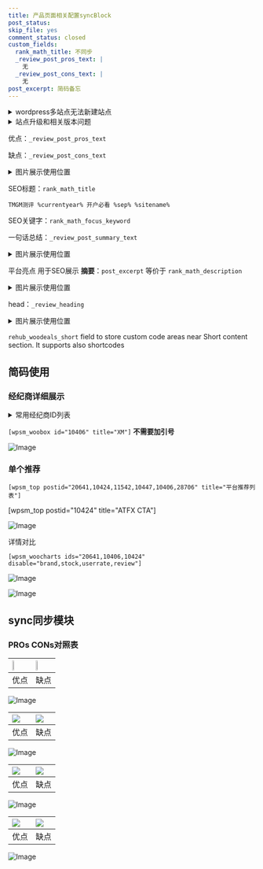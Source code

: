 ```yaml
---
title: 产品页面相关配置syncBlock
post_status: 
skip_file: yes
comment_status: closed
custom_fields:
  rank_math_title: 不同步
  _review_post_pros_text: |
    无
  _review_post_cons_text: |
    无
post_excerpt: 简码备忘
---
```

<details><summary>wordpress多站点无法新建站点</summary>

<li>和报错需要清理cookies一样的原因</li>
<li>wp-config.php里面<code>define( 'SUBDOMAIN_INSTALL', false );//子域名安装</code></li>
<li>新建子站点是用<code>define( 'SUBDOMAIN_INSTALL', true);//子域名安装</code> 完成以后，改成<code>false</code></li>
</details>

<details><summary>站点升级和相关版本问题</summary>

<p>wordpress：5.9.9
woocommerce：7.5.1
出现问题的地方：主题选项里面>><strong>Product layout >>compact style</strong></p>
<p>如何出现没有用过的字段 导致无法保存。先导出配置 然后进行修改，后面再次恢复即可。</p>
<p>出现部分字段无法显示时，需要返回默认布局后，对产品进行保存就好了。</p>
<p></p>
</details>

优点：`_review_post_pros_text`

缺点：`_review_post_cons_text`

<details><summary>图片展示使用位置</summary>

<img src="https://prod-files-secure.s3.us-west-2.amazonaws.com/39ed1227-6d7d-4570-be36-9ccd4a2c4241/f51d3d83-55d4-4bdf-9604-f37ec77ab556/Untitled.png?X-Amz-Algorithm=AWS4-HMAC-SHA256&X-Amz-Content-Sha256=UNSIGNED-PAYLOAD&X-Amz-Credential=ASIAZI2LB4664Q4V6ZUT%2F20250203%2Fus-west-2%2Fs3%2Faws4_request&X-Amz-Date=20250203T045522Z&X-Amz-Expires=3600&X-Amz-Security-Token=IQoJb3JpZ2luX2VjEPL%2F%2F%2F%2F%2F%2F%2F%2F%2F%2FwEaCXVzLXdlc3QtMiJHMEUCIDMcrTMXK2ZaCp%2Fw2fjUnfpUT%2BkgH09XJ5KmthHBJVbvAiEA4vAaj%2FWj0wGZBWNeYC3EO9EI9b46by2uqElJyyaWMmgqiAQI%2B%2F%2F%2F%2F%2F%2F%2F%2F%2F%2F%2FARAAGgw2Mzc0MjMxODM4MDUiDLmsusgXq%2BC7yeI%2FPyrcA2XNjWxnuRnHFuFUM5J9T1Ibky6lpfWNmOdBZZ55SuUiP0pbMgoRCufvfBH9WlYFU0SK595hJGTLdpj63BPt2PU5YffB%2FdkjAwX3D87l5zDJAd%2FAtq62TlkGX6xOBwYxZZHsXBs02Bnddqatwxg4Jk4lMqkHKrTH8viBKaqXnbAdyRlJYFZizewPLwVUxxh%2Bg6oZNrNQBnC0hfscjLuifaGaALyzJzYY3%2FYGR7L1ocTkkQ8IErVbgJ6VwEoLdxQyZpbP3%2F72MZp38bSmADcXYEgg4FfuzwpwuuuQfy3Lw5xqP%2BCfuruDBE2LpAeZj8YO%2B6%2BXubDIjHUfq%2FDZauytkjaKHg8s3ReFO0J%2BeOHh%2BVxWX3oXQjG%2FT1%2BmTdKXYvCqT5rnYaSx5JPlHPuRm%2F38xMMXpQ5iwOU9XyYnYx0LaG6MEmjSKxTiGtRJS7JnL4TPbXvB6NFVMnvVhNWJcOFH696MbHoFk0rOni6XwHq6NjhPdNqCmQHLt2mSMgaSexDgNXKFIAlALBDZCCAhT9JhHXPXeICzfMszqbmAehGSx%2F6LPkAjwALo8BV82ClLI9Gv6xoXoEzGz1Ei%2Bu3mm%2BzJnEnHsEu7l94y%2BHzUPJ%2FIy6RDe9LWL1UsTxwjLqT6ML%2FAgL0GOqUBEwKpiDr3woU%2FCtbgr%2BXbG%2B8Akom91yOVyt%2Fytp0zO%2BukyIbwlmPgmHkP1qTAy3JIqpB99WuREXXI0kJKZ42Di1dHsBaEcUBBi8VfopiyJ%2By8QtU1QEy%2BEIDaOagxjrJrFfUVxWn5qWdOhuyM61QHLksRjqxRSaQG%2FuaRQC9vGJaXeZM2JhzDLSalai9sCvliOc7A5NrAnoiPS9JwR%2BaZqSzwqsYI&X-Amz-Signature=1e5c1b0c503ee76d2825686274d7cafef34aeb95d837c8cf9ffb4fbb58287774&X-Amz-SignedHeaders=host&x-id=GetObject" alt="Image">
</details>

SEO标题：`rank_math_title`

`TMGM测评 %currentyear% 开户必看 %sep% %sitename%`

SEO关键字：`rank_math_focus_keyword`

一句话总结：`_review_post_summary_text`

<details><summary>图片展示使用位置</summary>

<img src="https://prod-files-secure.s3.us-west-2.amazonaws.com/39ed1227-6d7d-4570-be36-9ccd4a2c4241/4b96a922-296c-4f4e-8630-d1c870cbce01/Untitled.png?X-Amz-Algorithm=AWS4-HMAC-SHA256&X-Amz-Content-Sha256=UNSIGNED-PAYLOAD&X-Amz-Credential=ASIAZI2LB46655JYOVY5%2F20250203%2Fus-west-2%2Fs3%2Faws4_request&X-Amz-Date=20250203T045523Z&X-Amz-Expires=3600&X-Amz-Security-Token=IQoJb3JpZ2luX2VjEPL%2F%2F%2F%2F%2F%2F%2F%2F%2F%2FwEaCXVzLXdlc3QtMiJHMEUCIQD%2Bmp7V8r8a3aKUBWDza7QyVSsYkwYoEBK%2FgRw7ZRL6DQIgWcnVfXFVMhNcyEcX8lxvCMyLLs%2FgBbCanZdsjNhS6f0qiAQI%2B%2F%2F%2F%2F%2F%2F%2F%2F%2F%2F%2FARAAGgw2Mzc0MjMxODM4MDUiDAqIXiTsTdHkgSgclSrcA0d9L7g8Ker1xHTzJdJR2p3ttdaCeLu7Kgnel5%2F8xxugZvbZFjN7H20zw3R6va28pLVFzZlxYRjTODLvH4ihQtQinIO9fPbG%2FbtPWSp3%2BAdAtG3JlRa5pNFyS8VacyI4fzXePY4ok2nKx%2FvmV8qCln2VHXfo2eo55YjIW%2FXBhnUQqllArgJlu3M6v9vHzm5tyKiXW8kbgvg%2F%2FbLfm%2FgEGmYwg3KM9qu4UoP%2BRzBJcdINZBnrwd6RtNIQQcyYOWD6N0pdsGc6Jv6Y9wPmGw0jGff%2BrFiLNgwJKAyDdxOwlurMWo9fvmMR6QdSVUhsUE8nDpVTKw12BjAzPjSv46bKDuZ2Ytm%2FcUHjk3Hqryui6031RnFpDlwp64vzCCg8JkLHzvUhaiNW6PsxxdzR9gE5%2FE6TrtArwFBBpzd4OBeXztnOJl8wb%2BmHOctrjob5Vl5yL4ujssTg%2FKW%2BIIpBZwvQdiZjQBvGWDx7ZTXAFF97MTpdtv7Xvka5PAD1dwzcCIGK%2BPYVl7e4Cde5h20q6d3G4v9vJiRoCv5gximZdb301VS48mvYPvL7Nkun3G5V0bYaHVwJqMn0H8sGSMl0D%2FxUrxRr6LJg18F8Hl9UzFUH7OW1xnfOMnyoiCcw6z05MJe%2FgL0GOqUBEzpuqK%2BkAEhyTRZdgiGm%2FaXFn51FIWLukzLug9UZxZqRcdFCb%2BGnJ6nyYE3xRsNDvJkv%2BBZwWSIgkjUp27Ea8kgJCtwPZjzKBaech%2FoExeeH9Kt3il%2FBZbmZfsOOR6DOy6msmIpAco2CwYZiT65MSHUz3GkNiP%2FLkfwOerlg1ObDFxFuxr%2FSVK%2FN3afkRp9qScxTQrxAIeBkIeAv4mB%2B9bRZ93wq&X-Amz-Signature=604e16bd75f506e90448a5f3260bd9b7652d16075554083ebd1f55ea5261de6d&X-Amz-SignedHeaders=host&x-id=GetObject" alt="Image">
</details>

平台亮点 用于SEO展示 **摘要**：`post_excerpt`  等价于 `rank_math_description`

<details><summary>图片展示使用位置</summary>

<img src="https://prod-files-secure.s3.us-west-2.amazonaws.com/39ed1227-6d7d-4570-be36-9ccd4a2c4241/1ee11f63-b60a-4dfe-a7a7-d58ff23b5d88/Untitled.png?X-Amz-Algorithm=AWS4-HMAC-SHA256&X-Amz-Content-Sha256=UNSIGNED-PAYLOAD&X-Amz-Credential=ASIAZI2LB466Y3OYSQVK%2F20250203%2Fus-west-2%2Fs3%2Faws4_request&X-Amz-Date=20250203T045523Z&X-Amz-Expires=3600&X-Amz-Security-Token=IQoJb3JpZ2luX2VjEPL%2F%2F%2F%2F%2F%2F%2F%2F%2F%2FwEaCXVzLXdlc3QtMiJGMEQCIAawo9mRFq4bLxrP%2BgftiEnijulxrliLQKvnlCkYLVVTAiAv2QcnjHxd8Zn4e29ZoVUSKi8Q6OvRwi%2FJb%2BrXmoV%2F%2BCqIBAj7%2F%2F%2F%2F%2F%2F%2F%2F%2F%2F8BEAAaDDYzNzQyMzE4MzgwNSIMvOtxpaXGFfpLpSAYKtwDyaLuw5yQTIfyh5x%2ByHTHyPF2LZH44JMJ5tJ7ikHp1BFOkaczBaiMwg7ZisVU1Z5SqoBap7q65g7Yz4rsLpRggPGZEdFYSMZyYUm6kkIPqy5PK9Le9DxUWGD3ARF48vqJc0XB0dORBGEMtF7hDgJqQIRdFN0hwrVc%2B5PrU2FhBQnyKplgpFtfllqPFQ%2FkyJU1obKjKI4n7WfBj5fDo7PL0vg5irzqaHcCkiK%2FZiy%2BRIFZj14iAqkJK3LDpZ5SzWbqOKb348XA6t2vBvNpvuQ9yF852ACGnK6SVXYHyMqzpnE8GUTpn64GcoKHiuYUNELCnH7SV6A1din4iVx6sjEcCvORbnS2HGFYkEH2H2DkDrbIU2R6uVcpxOV46g6Pa%2FUVtuY3TayQAH2LkYcyvPxFTYNxOtn47CKKzqC2FzGbfNIXr8oBX704kwq3sE0ybm0M6OmV%2FScjenvYEgj%2BHoAUDnlA%2B0kWje%2FAjK%2B57W8XXT3Z4I1BelbPZHzUEim%2BIAzvW8pCmdaiWNuN4rloRyClIe93Rriku2%2BuZNT9vAXbM9BDHR%2B1yvKKEylaaeuLwBn8BMc18%2BKvXReDIbPfkannTcO4zcmz2waz%2F5YEDJxKlmsFqjg%2BznGxfjBnOPswiL%2BAvQY6pgEt2rFKWBEE2QNECQQ7VcvUMkIBRugNr2%2Bg6J9FK2xV7PF40n06AnXTaFVnbrOpfwSbk7EmbMaeW%2BAYaTkU%2BKX%2BcL5iiwtavQ56tTCuctp6Fm8dt9ya98EOHps82ytZ3YvceNe5WfSKRlrIXA%2FAP1cA2yczq%2BdVWcd0F%2FrIgXDy8bvBEFuKQ4IjjTATpQudjVe3L8N1TkfcihB2aPSZgclSBn1dxULm&X-Amz-Signature=7f7170bc3308e374fa364aa0a1d1574f64897f1e0f9128d00b4803973a09eb2e&X-Amz-SignedHeaders=host&x-id=GetObject" alt="Image">
<img src="https://prod-files-secure.s3.us-west-2.amazonaws.com/39ed1227-6d7d-4570-be36-9ccd4a2c4241/ad4118b5-78d8-4fbe-801e-3b29b5d99c01/Untitled.png?X-Amz-Algorithm=AWS4-HMAC-SHA256&X-Amz-Content-Sha256=UNSIGNED-PAYLOAD&X-Amz-Credential=ASIAZI2LB466Y3OYSQVK%2F20250203%2Fus-west-2%2Fs3%2Faws4_request&X-Amz-Date=20250203T045523Z&X-Amz-Expires=3600&X-Amz-Security-Token=IQoJb3JpZ2luX2VjEPL%2F%2F%2F%2F%2F%2F%2F%2F%2F%2FwEaCXVzLXdlc3QtMiJGMEQCIAawo9mRFq4bLxrP%2BgftiEnijulxrliLQKvnlCkYLVVTAiAv2QcnjHxd8Zn4e29ZoVUSKi8Q6OvRwi%2FJb%2BrXmoV%2F%2BCqIBAj7%2F%2F%2F%2F%2F%2F%2F%2F%2F%2F8BEAAaDDYzNzQyMzE4MzgwNSIMvOtxpaXGFfpLpSAYKtwDyaLuw5yQTIfyh5x%2ByHTHyPF2LZH44JMJ5tJ7ikHp1BFOkaczBaiMwg7ZisVU1Z5SqoBap7q65g7Yz4rsLpRggPGZEdFYSMZyYUm6kkIPqy5PK9Le9DxUWGD3ARF48vqJc0XB0dORBGEMtF7hDgJqQIRdFN0hwrVc%2B5PrU2FhBQnyKplgpFtfllqPFQ%2FkyJU1obKjKI4n7WfBj5fDo7PL0vg5irzqaHcCkiK%2FZiy%2BRIFZj14iAqkJK3LDpZ5SzWbqOKb348XA6t2vBvNpvuQ9yF852ACGnK6SVXYHyMqzpnE8GUTpn64GcoKHiuYUNELCnH7SV6A1din4iVx6sjEcCvORbnS2HGFYkEH2H2DkDrbIU2R6uVcpxOV46g6Pa%2FUVtuY3TayQAH2LkYcyvPxFTYNxOtn47CKKzqC2FzGbfNIXr8oBX704kwq3sE0ybm0M6OmV%2FScjenvYEgj%2BHoAUDnlA%2B0kWje%2FAjK%2B57W8XXT3Z4I1BelbPZHzUEim%2BIAzvW8pCmdaiWNuN4rloRyClIe93Rriku2%2BuZNT9vAXbM9BDHR%2B1yvKKEylaaeuLwBn8BMc18%2BKvXReDIbPfkannTcO4zcmz2waz%2F5YEDJxKlmsFqjg%2BznGxfjBnOPswiL%2BAvQY6pgEt2rFKWBEE2QNECQQ7VcvUMkIBRugNr2%2Bg6J9FK2xV7PF40n06AnXTaFVnbrOpfwSbk7EmbMaeW%2BAYaTkU%2BKX%2BcL5iiwtavQ56tTCuctp6Fm8dt9ya98EOHps82ytZ3YvceNe5WfSKRlrIXA%2FAP1cA2yczq%2BdVWcd0F%2FrIgXDy8bvBEFuKQ4IjjTATpQudjVe3L8N1TkfcihB2aPSZgclSBn1dxULm&X-Amz-Signature=568c72d14bfe314cd00b865513cbd11bb7afdc2b8543fe84f3e832ab32463b3e&X-Amz-SignedHeaders=host&x-id=GetObject" alt="Image">
<img src="https://prod-files-secure.s3.us-west-2.amazonaws.com/39ed1227-6d7d-4570-be36-9ccd4a2c4241/a38cf7c9-a79c-4b64-9e94-13589fe0758b/Untitled.png?X-Amz-Algorithm=AWS4-HMAC-SHA256&X-Amz-Content-Sha256=UNSIGNED-PAYLOAD&X-Amz-Credential=ASIAZI2LB466Y3OYSQVK%2F20250203%2Fus-west-2%2Fs3%2Faws4_request&X-Amz-Date=20250203T045523Z&X-Amz-Expires=3600&X-Amz-Security-Token=IQoJb3JpZ2luX2VjEPL%2F%2F%2F%2F%2F%2F%2F%2F%2F%2FwEaCXVzLXdlc3QtMiJGMEQCIAawo9mRFq4bLxrP%2BgftiEnijulxrliLQKvnlCkYLVVTAiAv2QcnjHxd8Zn4e29ZoVUSKi8Q6OvRwi%2FJb%2BrXmoV%2F%2BCqIBAj7%2F%2F%2F%2F%2F%2F%2F%2F%2F%2F8BEAAaDDYzNzQyMzE4MzgwNSIMvOtxpaXGFfpLpSAYKtwDyaLuw5yQTIfyh5x%2ByHTHyPF2LZH44JMJ5tJ7ikHp1BFOkaczBaiMwg7ZisVU1Z5SqoBap7q65g7Yz4rsLpRggPGZEdFYSMZyYUm6kkIPqy5PK9Le9DxUWGD3ARF48vqJc0XB0dORBGEMtF7hDgJqQIRdFN0hwrVc%2B5PrU2FhBQnyKplgpFtfllqPFQ%2FkyJU1obKjKI4n7WfBj5fDo7PL0vg5irzqaHcCkiK%2FZiy%2BRIFZj14iAqkJK3LDpZ5SzWbqOKb348XA6t2vBvNpvuQ9yF852ACGnK6SVXYHyMqzpnE8GUTpn64GcoKHiuYUNELCnH7SV6A1din4iVx6sjEcCvORbnS2HGFYkEH2H2DkDrbIU2R6uVcpxOV46g6Pa%2FUVtuY3TayQAH2LkYcyvPxFTYNxOtn47CKKzqC2FzGbfNIXr8oBX704kwq3sE0ybm0M6OmV%2FScjenvYEgj%2BHoAUDnlA%2B0kWje%2FAjK%2B57W8XXT3Z4I1BelbPZHzUEim%2BIAzvW8pCmdaiWNuN4rloRyClIe93Rriku2%2BuZNT9vAXbM9BDHR%2B1yvKKEylaaeuLwBn8BMc18%2BKvXReDIbPfkannTcO4zcmz2waz%2F5YEDJxKlmsFqjg%2BznGxfjBnOPswiL%2BAvQY6pgEt2rFKWBEE2QNECQQ7VcvUMkIBRugNr2%2Bg6J9FK2xV7PF40n06AnXTaFVnbrOpfwSbk7EmbMaeW%2BAYaTkU%2BKX%2BcL5iiwtavQ56tTCuctp6Fm8dt9ya98EOHps82ytZ3YvceNe5WfSKRlrIXA%2FAP1cA2yczq%2BdVWcd0F%2FrIgXDy8bvBEFuKQ4IjjTATpQudjVe3L8N1TkfcihB2aPSZgclSBn1dxULm&X-Amz-Signature=4ec231bfebe6c98671253665543e3ed54d742d65193fac8caedaecbb433525c4&X-Amz-SignedHeaders=host&x-id=GetObject" alt="Image">
<img src="https://prod-files-secure.s3.us-west-2.amazonaws.com/39ed1227-6d7d-4570-be36-9ccd4a2c4241/7da6fc1e-d2ac-42ae-8c75-cb5749aa18f6/Untitled.png?X-Amz-Algorithm=AWS4-HMAC-SHA256&X-Amz-Content-Sha256=UNSIGNED-PAYLOAD&X-Amz-Credential=ASIAZI2LB466Y3OYSQVK%2F20250203%2Fus-west-2%2Fs3%2Faws4_request&X-Amz-Date=20250203T045523Z&X-Amz-Expires=3600&X-Amz-Security-Token=IQoJb3JpZ2luX2VjEPL%2F%2F%2F%2F%2F%2F%2F%2F%2F%2FwEaCXVzLXdlc3QtMiJGMEQCIAawo9mRFq4bLxrP%2BgftiEnijulxrliLQKvnlCkYLVVTAiAv2QcnjHxd8Zn4e29ZoVUSKi8Q6OvRwi%2FJb%2BrXmoV%2F%2BCqIBAj7%2F%2F%2F%2F%2F%2F%2F%2F%2F%2F8BEAAaDDYzNzQyMzE4MzgwNSIMvOtxpaXGFfpLpSAYKtwDyaLuw5yQTIfyh5x%2ByHTHyPF2LZH44JMJ5tJ7ikHp1BFOkaczBaiMwg7ZisVU1Z5SqoBap7q65g7Yz4rsLpRggPGZEdFYSMZyYUm6kkIPqy5PK9Le9DxUWGD3ARF48vqJc0XB0dORBGEMtF7hDgJqQIRdFN0hwrVc%2B5PrU2FhBQnyKplgpFtfllqPFQ%2FkyJU1obKjKI4n7WfBj5fDo7PL0vg5irzqaHcCkiK%2FZiy%2BRIFZj14iAqkJK3LDpZ5SzWbqOKb348XA6t2vBvNpvuQ9yF852ACGnK6SVXYHyMqzpnE8GUTpn64GcoKHiuYUNELCnH7SV6A1din4iVx6sjEcCvORbnS2HGFYkEH2H2DkDrbIU2R6uVcpxOV46g6Pa%2FUVtuY3TayQAH2LkYcyvPxFTYNxOtn47CKKzqC2FzGbfNIXr8oBX704kwq3sE0ybm0M6OmV%2FScjenvYEgj%2BHoAUDnlA%2B0kWje%2FAjK%2B57W8XXT3Z4I1BelbPZHzUEim%2BIAzvW8pCmdaiWNuN4rloRyClIe93Rriku2%2BuZNT9vAXbM9BDHR%2B1yvKKEylaaeuLwBn8BMc18%2BKvXReDIbPfkannTcO4zcmz2waz%2F5YEDJxKlmsFqjg%2BznGxfjBnOPswiL%2BAvQY6pgEt2rFKWBEE2QNECQQ7VcvUMkIBRugNr2%2Bg6J9FK2xV7PF40n06AnXTaFVnbrOpfwSbk7EmbMaeW%2BAYaTkU%2BKX%2BcL5iiwtavQ56tTCuctp6Fm8dt9ya98EOHps82ytZ3YvceNe5WfSKRlrIXA%2FAP1cA2yczq%2BdVWcd0F%2FrIgXDy8bvBEFuKQ4IjjTATpQudjVe3L8N1TkfcihB2aPSZgclSBn1dxULm&X-Amz-Signature=f6d24a0f034f10d5d5b2bdfe4766cb551ce2a700ef64132274ad3f87f6b9b1fb&X-Amz-SignedHeaders=host&x-id=GetObject" alt="Image">
<img src="https://prod-files-secure.s3.us-west-2.amazonaws.com/39ed1227-6d7d-4570-be36-9ccd4a2c4241/7e97f40a-eaee-47f5-b2f9-475f96808fa7/Untitled.png?X-Amz-Algorithm=AWS4-HMAC-SHA256&X-Amz-Content-Sha256=UNSIGNED-PAYLOAD&X-Amz-Credential=ASIAZI2LB466Y3OYSQVK%2F20250203%2Fus-west-2%2Fs3%2Faws4_request&X-Amz-Date=20250203T045523Z&X-Amz-Expires=3600&X-Amz-Security-Token=IQoJb3JpZ2luX2VjEPL%2F%2F%2F%2F%2F%2F%2F%2F%2F%2FwEaCXVzLXdlc3QtMiJGMEQCIAawo9mRFq4bLxrP%2BgftiEnijulxrliLQKvnlCkYLVVTAiAv2QcnjHxd8Zn4e29ZoVUSKi8Q6OvRwi%2FJb%2BrXmoV%2F%2BCqIBAj7%2F%2F%2F%2F%2F%2F%2F%2F%2F%2F8BEAAaDDYzNzQyMzE4MzgwNSIMvOtxpaXGFfpLpSAYKtwDyaLuw5yQTIfyh5x%2ByHTHyPF2LZH44JMJ5tJ7ikHp1BFOkaczBaiMwg7ZisVU1Z5SqoBap7q65g7Yz4rsLpRggPGZEdFYSMZyYUm6kkIPqy5PK9Le9DxUWGD3ARF48vqJc0XB0dORBGEMtF7hDgJqQIRdFN0hwrVc%2B5PrU2FhBQnyKplgpFtfllqPFQ%2FkyJU1obKjKI4n7WfBj5fDo7PL0vg5irzqaHcCkiK%2FZiy%2BRIFZj14iAqkJK3LDpZ5SzWbqOKb348XA6t2vBvNpvuQ9yF852ACGnK6SVXYHyMqzpnE8GUTpn64GcoKHiuYUNELCnH7SV6A1din4iVx6sjEcCvORbnS2HGFYkEH2H2DkDrbIU2R6uVcpxOV46g6Pa%2FUVtuY3TayQAH2LkYcyvPxFTYNxOtn47CKKzqC2FzGbfNIXr8oBX704kwq3sE0ybm0M6OmV%2FScjenvYEgj%2BHoAUDnlA%2B0kWje%2FAjK%2B57W8XXT3Z4I1BelbPZHzUEim%2BIAzvW8pCmdaiWNuN4rloRyClIe93Rriku2%2BuZNT9vAXbM9BDHR%2B1yvKKEylaaeuLwBn8BMc18%2BKvXReDIbPfkannTcO4zcmz2waz%2F5YEDJxKlmsFqjg%2BznGxfjBnOPswiL%2BAvQY6pgEt2rFKWBEE2QNECQQ7VcvUMkIBRugNr2%2Bg6J9FK2xV7PF40n06AnXTaFVnbrOpfwSbk7EmbMaeW%2BAYaTkU%2BKX%2BcL5iiwtavQ56tTCuctp6Fm8dt9ya98EOHps82ytZ3YvceNe5WfSKRlrIXA%2FAP1cA2yczq%2BdVWcd0F%2FrIgXDy8bvBEFuKQ4IjjTATpQudjVe3L8N1TkfcihB2aPSZgclSBn1dxULm&X-Amz-Signature=0e80fb1f933dcead62b7f4384db172eac75992d126b365ebd92a9a0a1cbcf1d9&X-Amz-SignedHeaders=host&x-id=GetObject" alt="Image">
</details>

head：`_review_heading`

<details><summary>图片展示使用位置</summary>

<img src="https://prod-files-secure.s3.us-west-2.amazonaws.com/39ed1227-6d7d-4570-be36-9ccd4a2c4241/3a4650ad-9887-415c-889a-edd51fa54f27/Untitled.png?X-Amz-Algorithm=AWS4-HMAC-SHA256&X-Amz-Content-Sha256=UNSIGNED-PAYLOAD&X-Amz-Credential=ASIAZI2LB466ZVLFZ5X2%2F20250203%2Fus-west-2%2Fs3%2Faws4_request&X-Amz-Date=20250203T045523Z&X-Amz-Expires=3600&X-Amz-Security-Token=IQoJb3JpZ2luX2VjEPL%2F%2F%2F%2F%2F%2F%2F%2F%2F%2FwEaCXVzLXdlc3QtMiJHMEUCIQDekyhjXkdFSwaAdEbgi%2BGA8kNjACN3cIGAPAB0IMS%2FQAIgJgiaaM8CTqJAbN3cLHGoAB2XJCyd3OTCxnj50X02NxkqiAQI%2B%2F%2F%2F%2F%2F%2F%2F%2F%2F%2F%2FARAAGgw2Mzc0MjMxODM4MDUiDJjmZJw%2B6BBuFj0YdCrcA69mQFgndjmyt1Ppdv%2Bz3hwq%2BaPJwMrbmecgatQ%2F0mnuokqMyNYQccTSD0w9LcE6H3MUb4fQVjOz%2Fjli7OtTiwxDzILRt4zZNLW8BYfcqkMUKo5D6HcK98KiVyZqSNLSfuJ7HFOm1viIq1dzlwe0CinrM%2F2wsotFlD1c07n1eOe0r0LfKkV2zUW8bjkJHjg8KxhP0V5DR8hq2KCKLNiAEXOXJt8zmvIWzdhF574GUmMNsOvwo7UWc5DFgvipPFlUswfZpLglaoaoRaEIFvb8roP7YUjZ38lxg5QVqMuLcFTbRkM30dUgbLjLHmlto67uQ6PdfyOED4g2P%2FSm1sA6%2BJQtD37HQhdHbQaxou8Cd7x5LwmYMOCCVu7YNnKN7JXOib5oVXdMg5K2JxkpJsDThseCjNdkeL7oo9alXOa0lioU6Nk05RZvsTtGXNViokf9eSJRe%2FOABUvRdIlid9ndo5vxfkIQN0PTsqFVxs40mXPLYCb31EsZVhvCYb%2Fy4amnh3LOvXUOJVN8KRommVdaSBRJbWcxvY%2BdwQUNUzEz1B6Xkl7Y5xiDHSxGLmjzozgeOsmRlkqszpJh4t20hJFHflX987919Ie8sW9tZzylYyKlAOtBWoesK9K06C8iMMK%2FgL0GOqUByD%2BQkHWYXbIIn2C1u41406QXbVyTI6p1cg0xRhrCLN54dbOHiQmAy%2B2v5IGc%2By54vw0jkFBGEkMRjtoBsssNgIY3EO2pJU5KFMTwEvx5SyfrW4xIha4C3THgW7YDLWdE%2FSFoA51PKvxwgUlBqcqeoTcuhmSnChV%2BWhFMf0HxbeWqdRatToSGEYpdqE3ZTaKtI%2FV56ndaaRAY%2Flq1Qbo8ApEIAWis&X-Amz-Signature=2c41f7b6d4963905f0b28b1da6190cdaa7a06c5b5838796a4edfced1681062da&X-Amz-SignedHeaders=host&x-id=GetObject" alt="Image">
</details>

`rehub_woodeals_short`	field to store custom code areas near Short content section. It supports also shortcodes



## 简码使用

### 经纪商详细展示

<details><summary>常用经纪商ID列表</summary>

<pre><code class="php">嘉盛 ===> 20641  [wpsm_woobox id="20641" title="嘉盛"]
易信easymarkets ===> 11542  [wpsm_woobox id="11542" title="易信easymarkets"]
ATFX外汇 ===> 10424  [wpsm_woobox id="10424" title="ATFX"]
XM ===> 10406  [wpsm_woobox id="10406" title="XM"]
TMGM ===> 29622  [wpsm_woobox id="29622" title="TMGM"]
HYCM ===> 10447  [wpsm_woobox id="10447" title="HYCM"]
fpmarkets澳福外汇 ===> 20639  [wpsm_woobox id="20639" title="fpmarkets澳福外汇"]</code></pre>
</details>

`[wpsm_woobox id="10406" title="XM"]` **不需要加引号**

![Image](https://prod-files-secure.s3.us-west-2.amazonaws.com/39ed1227-6d7d-4570-be36-9ccd4a2c4241/4f898f9d-0fa7-4e43-acd3-ac6bc7be575a/Untitled.png?X-Amz-Algorithm=AWS4-HMAC-SHA256&X-Amz-Content-Sha256=UNSIGNED-PAYLOAD&X-Amz-Credential=ASIAZI2LB46677OFFXMJ%2F20250203%2Fus-west-2%2Fs3%2Faws4_request&X-Amz-Date=20250203T045521Z&X-Amz-Expires=3600&X-Amz-Security-Token=IQoJb3JpZ2luX2VjEPL%2F%2F%2F%2F%2F%2F%2F%2F%2F%2FwEaCXVzLXdlc3QtMiJIMEYCIQC5nwIxu%2BF2x%2FWKAp4aO%2BUt5SdPcgGJgXB5Ek%2FTh0sQAwIhAOXDf66A1h7%2FpNM3ynl0FklIrKapr4P7JxiEf%2FojDdFrKogECPv%2F%2F%2F%2F%2F%2F%2F%2F%2F%2FwEQABoMNjM3NDIzMTgzODA1IgwHGCynA9ylV%2BOP2Lcq3AMoQEZf%2BmyaH0NA5IsrKkGGsmIb1CjU%2BpYC5eSEOb7jc973KZTtOS%2F9%2FXhxMl4UWj1xG5CQiDshASAoNGLQ7hRZinORYgFf3le1hkteJZDNR6e4TMd6QsyMDQ4jbQututdmcA%2Br7jLQI4yEArXBQbcReExrW4fNou4MUE7%2BBc%2FZvPD6npRKtaH9QMicii7S%2FW5RspMQgbNOuC9McgYoz5g0RyBCaxU%2Fjo8tPa21VSEVHUabIYf8bx6FCpKxYyOh4XtUQvbxLvvC9Tz8WXZdiwGjYuNaJixJ27chQ4fJMrtQ8Y8LITSgH3nyPtesajX1wDSwtHCQPUQjCLdZLVa61zHn11K93IwI9%2FiMwSWj2naz9rclhac4Z62cviqK1%2FFXYtecU5L35K552%2B1nQspV3ATjTLyGRJUZNpVkDRXrdgImbMNqmQs3BxUZ8l3PZOj%2BAfzdXjCvGeOrO%2Fg4x0rhX5T9iv2tXamdJgJ%2B42oxrJc1OFE2PVEPKowyJLFVBEeZKIi898miHcH7jpIXaxf6%2Fk28f2err8rtakbTUltXhL1QJADHRHZFI0yV0jSynf%2F%2B%2FrWAbQqSkFveeotArchnlNz%2Fy1%2FQ0KPY6yYSlUPqM0%2Bz0LI8GMrNIDPOvJbHXTDBv4C9BjqkARcPiscmmosLjxlwi9z8Wm5kZIMxCvg1zvTJTDEUKxCaZm%2FxQOGM9ZCFUP%2FtKezOpOcF7FCPJJ6Oq3StlXhHpFRIEVi6p%2B2P%2BWooH5raYEZpeYNNi8l5M6bEKObArbYtLZObhvwEMMF%2FnaDsZzbHxkvvT3FvbRezn3rZEnqMYMGVPXwoIk6SRdDCOzI0YLwyHGCVUZ8C8KKNmtS4V1Nm9V5H%2F%2B60&X-Amz-Signature=e2490a465c32c43a37a5d6eded930af32678a9702aa68b91014c3c96ac005b54&X-Amz-SignedHeaders=host&x-id=GetObject)

### 单个推荐
`[wpsm_top postid="20641,10424,11542,10447,10406,28706" title="平台推荐列表"]`

[wpsm_top postid="10424" title="ATFX CTA"]

![Image](https://prod-files-secure.s3.us-west-2.amazonaws.com/39ed1227-6d7d-4570-be36-9ccd4a2c4241/5ac620dc-51a8-48b6-b55d-91f47299193c/Untitled.png?X-Amz-Algorithm=AWS4-HMAC-SHA256&X-Amz-Content-Sha256=UNSIGNED-PAYLOAD&X-Amz-Credential=ASIAZI2LB46677OFFXMJ%2F20250203%2Fus-west-2%2Fs3%2Faws4_request&X-Amz-Date=20250203T045521Z&X-Amz-Expires=3600&X-Amz-Security-Token=IQoJb3JpZ2luX2VjEPL%2F%2F%2F%2F%2F%2F%2F%2F%2F%2FwEaCXVzLXdlc3QtMiJIMEYCIQC5nwIxu%2BF2x%2FWKAp4aO%2BUt5SdPcgGJgXB5Ek%2FTh0sQAwIhAOXDf66A1h7%2FpNM3ynl0FklIrKapr4P7JxiEf%2FojDdFrKogECPv%2F%2F%2F%2F%2F%2F%2F%2F%2F%2FwEQABoMNjM3NDIzMTgzODA1IgwHGCynA9ylV%2BOP2Lcq3AMoQEZf%2BmyaH0NA5IsrKkGGsmIb1CjU%2BpYC5eSEOb7jc973KZTtOS%2F9%2FXhxMl4UWj1xG5CQiDshASAoNGLQ7hRZinORYgFf3le1hkteJZDNR6e4TMd6QsyMDQ4jbQututdmcA%2Br7jLQI4yEArXBQbcReExrW4fNou4MUE7%2BBc%2FZvPD6npRKtaH9QMicii7S%2FW5RspMQgbNOuC9McgYoz5g0RyBCaxU%2Fjo8tPa21VSEVHUabIYf8bx6FCpKxYyOh4XtUQvbxLvvC9Tz8WXZdiwGjYuNaJixJ27chQ4fJMrtQ8Y8LITSgH3nyPtesajX1wDSwtHCQPUQjCLdZLVa61zHn11K93IwI9%2FiMwSWj2naz9rclhac4Z62cviqK1%2FFXYtecU5L35K552%2B1nQspV3ATjTLyGRJUZNpVkDRXrdgImbMNqmQs3BxUZ8l3PZOj%2BAfzdXjCvGeOrO%2Fg4x0rhX5T9iv2tXamdJgJ%2B42oxrJc1OFE2PVEPKowyJLFVBEeZKIi898miHcH7jpIXaxf6%2Fk28f2err8rtakbTUltXhL1QJADHRHZFI0yV0jSynf%2F%2B%2FrWAbQqSkFveeotArchnlNz%2Fy1%2FQ0KPY6yYSlUPqM0%2Bz0LI8GMrNIDPOvJbHXTDBv4C9BjqkARcPiscmmosLjxlwi9z8Wm5kZIMxCvg1zvTJTDEUKxCaZm%2FxQOGM9ZCFUP%2FtKezOpOcF7FCPJJ6Oq3StlXhHpFRIEVi6p%2B2P%2BWooH5raYEZpeYNNi8l5M6bEKObArbYtLZObhvwEMMF%2FnaDsZzbHxkvvT3FvbRezn3rZEnqMYMGVPXwoIk6SRdDCOzI0YLwyHGCVUZ8C8KKNmtS4V1Nm9V5H%2F%2B60&X-Amz-Signature=68ff82a738d394a75afa39a238268948576c5d49ad81f6f580690cb125c5a489&X-Amz-SignedHeaders=host&x-id=GetObject)

详情对比

`[wpsm_woocharts ids="20641,10406,10424" disable="brand,stock,userrate,review"]`

![Image](https://prod-files-secure.s3.us-west-2.amazonaws.com/39ed1227-6d7d-4570-be36-9ccd4a2c4241/bf3ba45f-b9f3-4295-8aef-b4a495fd25f4/Untitled.png?X-Amz-Algorithm=AWS4-HMAC-SHA256&X-Amz-Content-Sha256=UNSIGNED-PAYLOAD&X-Amz-Credential=ASIAZI2LB46677OFFXMJ%2F20250203%2Fus-west-2%2Fs3%2Faws4_request&X-Amz-Date=20250203T045521Z&X-Amz-Expires=3600&X-Amz-Security-Token=IQoJb3JpZ2luX2VjEPL%2F%2F%2F%2F%2F%2F%2F%2F%2F%2FwEaCXVzLXdlc3QtMiJIMEYCIQC5nwIxu%2BF2x%2FWKAp4aO%2BUt5SdPcgGJgXB5Ek%2FTh0sQAwIhAOXDf66A1h7%2FpNM3ynl0FklIrKapr4P7JxiEf%2FojDdFrKogECPv%2F%2F%2F%2F%2F%2F%2F%2F%2F%2FwEQABoMNjM3NDIzMTgzODA1IgwHGCynA9ylV%2BOP2Lcq3AMoQEZf%2BmyaH0NA5IsrKkGGsmIb1CjU%2BpYC5eSEOb7jc973KZTtOS%2F9%2FXhxMl4UWj1xG5CQiDshASAoNGLQ7hRZinORYgFf3le1hkteJZDNR6e4TMd6QsyMDQ4jbQututdmcA%2Br7jLQI4yEArXBQbcReExrW4fNou4MUE7%2BBc%2FZvPD6npRKtaH9QMicii7S%2FW5RspMQgbNOuC9McgYoz5g0RyBCaxU%2Fjo8tPa21VSEVHUabIYf8bx6FCpKxYyOh4XtUQvbxLvvC9Tz8WXZdiwGjYuNaJixJ27chQ4fJMrtQ8Y8LITSgH3nyPtesajX1wDSwtHCQPUQjCLdZLVa61zHn11K93IwI9%2FiMwSWj2naz9rclhac4Z62cviqK1%2FFXYtecU5L35K552%2B1nQspV3ATjTLyGRJUZNpVkDRXrdgImbMNqmQs3BxUZ8l3PZOj%2BAfzdXjCvGeOrO%2Fg4x0rhX5T9iv2tXamdJgJ%2B42oxrJc1OFE2PVEPKowyJLFVBEeZKIi898miHcH7jpIXaxf6%2Fk28f2err8rtakbTUltXhL1QJADHRHZFI0yV0jSynf%2F%2B%2FrWAbQqSkFveeotArchnlNz%2Fy1%2FQ0KPY6yYSlUPqM0%2Bz0LI8GMrNIDPOvJbHXTDBv4C9BjqkARcPiscmmosLjxlwi9z8Wm5kZIMxCvg1zvTJTDEUKxCaZm%2FxQOGM9ZCFUP%2FtKezOpOcF7FCPJJ6Oq3StlXhHpFRIEVi6p%2B2P%2BWooH5raYEZpeYNNi8l5M6bEKObArbYtLZObhvwEMMF%2FnaDsZzbHxkvvT3FvbRezn3rZEnqMYMGVPXwoIk6SRdDCOzI0YLwyHGCVUZ8C8KKNmtS4V1Nm9V5H%2F%2B60&X-Amz-Signature=3851a4d2151e022a1e94f2cc8b65a80a0be5b5b5e10e93d0f527fc3615196119&X-Amz-SignedHeaders=host&x-id=GetObject)

![Image](https://prod-files-secure.s3.us-west-2.amazonaws.com/39ed1227-6d7d-4570-be36-9ccd4a2c4241/30bc56ef-f383-4b48-9768-2ebc9e436ec0/Untitled.png?X-Amz-Algorithm=AWS4-HMAC-SHA256&X-Amz-Content-Sha256=UNSIGNED-PAYLOAD&X-Amz-Credential=ASIAZI2LB46677OFFXMJ%2F20250203%2Fus-west-2%2Fs3%2Faws4_request&X-Amz-Date=20250203T045521Z&X-Amz-Expires=3600&X-Amz-Security-Token=IQoJb3JpZ2luX2VjEPL%2F%2F%2F%2F%2F%2F%2F%2F%2F%2FwEaCXVzLXdlc3QtMiJIMEYCIQC5nwIxu%2BF2x%2FWKAp4aO%2BUt5SdPcgGJgXB5Ek%2FTh0sQAwIhAOXDf66A1h7%2FpNM3ynl0FklIrKapr4P7JxiEf%2FojDdFrKogECPv%2F%2F%2F%2F%2F%2F%2F%2F%2F%2FwEQABoMNjM3NDIzMTgzODA1IgwHGCynA9ylV%2BOP2Lcq3AMoQEZf%2BmyaH0NA5IsrKkGGsmIb1CjU%2BpYC5eSEOb7jc973KZTtOS%2F9%2FXhxMl4UWj1xG5CQiDshASAoNGLQ7hRZinORYgFf3le1hkteJZDNR6e4TMd6QsyMDQ4jbQututdmcA%2Br7jLQI4yEArXBQbcReExrW4fNou4MUE7%2BBc%2FZvPD6npRKtaH9QMicii7S%2FW5RspMQgbNOuC9McgYoz5g0RyBCaxU%2Fjo8tPa21VSEVHUabIYf8bx6FCpKxYyOh4XtUQvbxLvvC9Tz8WXZdiwGjYuNaJixJ27chQ4fJMrtQ8Y8LITSgH3nyPtesajX1wDSwtHCQPUQjCLdZLVa61zHn11K93IwI9%2FiMwSWj2naz9rclhac4Z62cviqK1%2FFXYtecU5L35K552%2B1nQspV3ATjTLyGRJUZNpVkDRXrdgImbMNqmQs3BxUZ8l3PZOj%2BAfzdXjCvGeOrO%2Fg4x0rhX5T9iv2tXamdJgJ%2B42oxrJc1OFE2PVEPKowyJLFVBEeZKIi898miHcH7jpIXaxf6%2Fk28f2err8rtakbTUltXhL1QJADHRHZFI0yV0jSynf%2F%2B%2FrWAbQqSkFveeotArchnlNz%2Fy1%2FQ0KPY6yYSlUPqM0%2Bz0LI8GMrNIDPOvJbHXTDBv4C9BjqkARcPiscmmosLjxlwi9z8Wm5kZIMxCvg1zvTJTDEUKxCaZm%2FxQOGM9ZCFUP%2FtKezOpOcF7FCPJJ6Oq3StlXhHpFRIEVi6p%2B2P%2BWooH5raYEZpeYNNi8l5M6bEKObArbYtLZObhvwEMMF%2FnaDsZzbHxkvvT3FvbRezn3rZEnqMYMGVPXwoIk6SRdDCOzI0YLwyHGCVUZ8C8KKNmtS4V1Nm9V5H%2F%2B60&X-Amz-Signature=f8f819062329a4a1bb6468a8b3963c17203df09eaf4dc8bca15249e0cb75316d&X-Amz-SignedHeaders=host&x-id=GetObject)

## sync同步模块

### PROs CONs对照表

| <img src="https://cdn.ifttt.fun/gh/jarlin8/OSS@main/icons/customize/pros.svg" height="auto" width="37.3%"> | <img src="https://cdn.ifttt.fun/gh/jarlin8/OSS@main/icons/customize/cons.svg" height="auto" width="28.8%"> |
| :--- | :--- |
| 优点 | 缺点 |

![Image](https://prod-files-secure.s3.us-west-2.amazonaws.com/39ed1227-6d7d-4570-be36-9ccd4a2c4241/8742b755-dfb5-4004-9a5f-d6e561664bd8/Untitled.png?X-Amz-Algorithm=AWS4-HMAC-SHA256&X-Amz-Content-Sha256=UNSIGNED-PAYLOAD&X-Amz-Credential=ASIAZI2LB46677OFFXMJ%2F20250203%2Fus-west-2%2Fs3%2Faws4_request&X-Amz-Date=20250203T045521Z&X-Amz-Expires=3600&X-Amz-Security-Token=IQoJb3JpZ2luX2VjEPL%2F%2F%2F%2F%2F%2F%2F%2F%2F%2FwEaCXVzLXdlc3QtMiJIMEYCIQC5nwIxu%2BF2x%2FWKAp4aO%2BUt5SdPcgGJgXB5Ek%2FTh0sQAwIhAOXDf66A1h7%2FpNM3ynl0FklIrKapr4P7JxiEf%2FojDdFrKogECPv%2F%2F%2F%2F%2F%2F%2F%2F%2F%2FwEQABoMNjM3NDIzMTgzODA1IgwHGCynA9ylV%2BOP2Lcq3AMoQEZf%2BmyaH0NA5IsrKkGGsmIb1CjU%2BpYC5eSEOb7jc973KZTtOS%2F9%2FXhxMl4UWj1xG5CQiDshASAoNGLQ7hRZinORYgFf3le1hkteJZDNR6e4TMd6QsyMDQ4jbQututdmcA%2Br7jLQI4yEArXBQbcReExrW4fNou4MUE7%2BBc%2FZvPD6npRKtaH9QMicii7S%2FW5RspMQgbNOuC9McgYoz5g0RyBCaxU%2Fjo8tPa21VSEVHUabIYf8bx6FCpKxYyOh4XtUQvbxLvvC9Tz8WXZdiwGjYuNaJixJ27chQ4fJMrtQ8Y8LITSgH3nyPtesajX1wDSwtHCQPUQjCLdZLVa61zHn11K93IwI9%2FiMwSWj2naz9rclhac4Z62cviqK1%2FFXYtecU5L35K552%2B1nQspV3ATjTLyGRJUZNpVkDRXrdgImbMNqmQs3BxUZ8l3PZOj%2BAfzdXjCvGeOrO%2Fg4x0rhX5T9iv2tXamdJgJ%2B42oxrJc1OFE2PVEPKowyJLFVBEeZKIi898miHcH7jpIXaxf6%2Fk28f2err8rtakbTUltXhL1QJADHRHZFI0yV0jSynf%2F%2B%2FrWAbQqSkFveeotArchnlNz%2Fy1%2FQ0KPY6yYSlUPqM0%2Bz0LI8GMrNIDPOvJbHXTDBv4C9BjqkARcPiscmmosLjxlwi9z8Wm5kZIMxCvg1zvTJTDEUKxCaZm%2FxQOGM9ZCFUP%2FtKezOpOcF7FCPJJ6Oq3StlXhHpFRIEVi6p%2B2P%2BWooH5raYEZpeYNNi8l5M6bEKObArbYtLZObhvwEMMF%2FnaDsZzbHxkvvT3FvbRezn3rZEnqMYMGVPXwoIk6SRdDCOzI0YLwyHGCVUZ8C8KKNmtS4V1Nm9V5H%2F%2B60&X-Amz-Signature=9b4df7bc58d82dee320bc1a6de0c526640f446dab3d252d532007b8490a80b62&X-Amz-SignedHeaders=host&x-id=GetObject)

| <img src="https://cdn.ifttt.fun/gh/jarlin8/OSS@main/icons/customize/pros1.svg" height="auto"> | <img src="https://cdn.ifttt.fun/gh/jarlin8/OSS@main/icons/customize/cons1.svg" height="auto"> |
| :--- | :--- |
| 优点 | 缺点 |

![Image](https://prod-files-secure.s3.us-west-2.amazonaws.com/39ed1227-6d7d-4570-be36-9ccd4a2c4241/806358f8-c9c4-4e17-bb35-c6c76a5397a5/Untitled.png?X-Amz-Algorithm=AWS4-HMAC-SHA256&X-Amz-Content-Sha256=UNSIGNED-PAYLOAD&X-Amz-Credential=ASIAZI2LB46677OFFXMJ%2F20250203%2Fus-west-2%2Fs3%2Faws4_request&X-Amz-Date=20250203T045521Z&X-Amz-Expires=3600&X-Amz-Security-Token=IQoJb3JpZ2luX2VjEPL%2F%2F%2F%2F%2F%2F%2F%2F%2F%2FwEaCXVzLXdlc3QtMiJIMEYCIQC5nwIxu%2BF2x%2FWKAp4aO%2BUt5SdPcgGJgXB5Ek%2FTh0sQAwIhAOXDf66A1h7%2FpNM3ynl0FklIrKapr4P7JxiEf%2FojDdFrKogECPv%2F%2F%2F%2F%2F%2F%2F%2F%2F%2FwEQABoMNjM3NDIzMTgzODA1IgwHGCynA9ylV%2BOP2Lcq3AMoQEZf%2BmyaH0NA5IsrKkGGsmIb1CjU%2BpYC5eSEOb7jc973KZTtOS%2F9%2FXhxMl4UWj1xG5CQiDshASAoNGLQ7hRZinORYgFf3le1hkteJZDNR6e4TMd6QsyMDQ4jbQututdmcA%2Br7jLQI4yEArXBQbcReExrW4fNou4MUE7%2BBc%2FZvPD6npRKtaH9QMicii7S%2FW5RspMQgbNOuC9McgYoz5g0RyBCaxU%2Fjo8tPa21VSEVHUabIYf8bx6FCpKxYyOh4XtUQvbxLvvC9Tz8WXZdiwGjYuNaJixJ27chQ4fJMrtQ8Y8LITSgH3nyPtesajX1wDSwtHCQPUQjCLdZLVa61zHn11K93IwI9%2FiMwSWj2naz9rclhac4Z62cviqK1%2FFXYtecU5L35K552%2B1nQspV3ATjTLyGRJUZNpVkDRXrdgImbMNqmQs3BxUZ8l3PZOj%2BAfzdXjCvGeOrO%2Fg4x0rhX5T9iv2tXamdJgJ%2B42oxrJc1OFE2PVEPKowyJLFVBEeZKIi898miHcH7jpIXaxf6%2Fk28f2err8rtakbTUltXhL1QJADHRHZFI0yV0jSynf%2F%2B%2FrWAbQqSkFveeotArchnlNz%2Fy1%2FQ0KPY6yYSlUPqM0%2Bz0LI8GMrNIDPOvJbHXTDBv4C9BjqkARcPiscmmosLjxlwi9z8Wm5kZIMxCvg1zvTJTDEUKxCaZm%2FxQOGM9ZCFUP%2FtKezOpOcF7FCPJJ6Oq3StlXhHpFRIEVi6p%2B2P%2BWooH5raYEZpeYNNi8l5M6bEKObArbYtLZObhvwEMMF%2FnaDsZzbHxkvvT3FvbRezn3rZEnqMYMGVPXwoIk6SRdDCOzI0YLwyHGCVUZ8C8KKNmtS4V1Nm9V5H%2F%2B60&X-Amz-Signature=75af27b1d0ef7ddd3542f0a1055d80b41872dd24def6c3a234aad2b0f527a8ec&X-Amz-SignedHeaders=host&x-id=GetObject)

| <img src="https://cdn.ifttt.fun/gh/jarlin8/OSS@main/icons/customize/pros2.svg" height="auto"> | <img src="https://cdn.ifttt.fun/gh/jarlin8/OSS@main/icons/customize/cons2.svg" height="auto"> |
| :--- | :--- |
| 优点 | 缺点 |

![Image](https://prod-files-secure.s3.us-west-2.amazonaws.com/39ed1227-6d7d-4570-be36-9ccd4a2c4241/a9245ec9-70dd-4005-b534-0d54315fc5f3/Untitled.png?X-Amz-Algorithm=AWS4-HMAC-SHA256&X-Amz-Content-Sha256=UNSIGNED-PAYLOAD&X-Amz-Credential=ASIAZI2LB46677OFFXMJ%2F20250203%2Fus-west-2%2Fs3%2Faws4_request&X-Amz-Date=20250203T045521Z&X-Amz-Expires=3600&X-Amz-Security-Token=IQoJb3JpZ2luX2VjEPL%2F%2F%2F%2F%2F%2F%2F%2F%2F%2FwEaCXVzLXdlc3QtMiJIMEYCIQC5nwIxu%2BF2x%2FWKAp4aO%2BUt5SdPcgGJgXB5Ek%2FTh0sQAwIhAOXDf66A1h7%2FpNM3ynl0FklIrKapr4P7JxiEf%2FojDdFrKogECPv%2F%2F%2F%2F%2F%2F%2F%2F%2F%2FwEQABoMNjM3NDIzMTgzODA1IgwHGCynA9ylV%2BOP2Lcq3AMoQEZf%2BmyaH0NA5IsrKkGGsmIb1CjU%2BpYC5eSEOb7jc973KZTtOS%2F9%2FXhxMl4UWj1xG5CQiDshASAoNGLQ7hRZinORYgFf3le1hkteJZDNR6e4TMd6QsyMDQ4jbQututdmcA%2Br7jLQI4yEArXBQbcReExrW4fNou4MUE7%2BBc%2FZvPD6npRKtaH9QMicii7S%2FW5RspMQgbNOuC9McgYoz5g0RyBCaxU%2Fjo8tPa21VSEVHUabIYf8bx6FCpKxYyOh4XtUQvbxLvvC9Tz8WXZdiwGjYuNaJixJ27chQ4fJMrtQ8Y8LITSgH3nyPtesajX1wDSwtHCQPUQjCLdZLVa61zHn11K93IwI9%2FiMwSWj2naz9rclhac4Z62cviqK1%2FFXYtecU5L35K552%2B1nQspV3ATjTLyGRJUZNpVkDRXrdgImbMNqmQs3BxUZ8l3PZOj%2BAfzdXjCvGeOrO%2Fg4x0rhX5T9iv2tXamdJgJ%2B42oxrJc1OFE2PVEPKowyJLFVBEeZKIi898miHcH7jpIXaxf6%2Fk28f2err8rtakbTUltXhL1QJADHRHZFI0yV0jSynf%2F%2B%2FrWAbQqSkFveeotArchnlNz%2Fy1%2FQ0KPY6yYSlUPqM0%2Bz0LI8GMrNIDPOvJbHXTDBv4C9BjqkARcPiscmmosLjxlwi9z8Wm5kZIMxCvg1zvTJTDEUKxCaZm%2FxQOGM9ZCFUP%2FtKezOpOcF7FCPJJ6Oq3StlXhHpFRIEVi6p%2B2P%2BWooH5raYEZpeYNNi8l5M6bEKObArbYtLZObhvwEMMF%2FnaDsZzbHxkvvT3FvbRezn3rZEnqMYMGVPXwoIk6SRdDCOzI0YLwyHGCVUZ8C8KKNmtS4V1Nm9V5H%2F%2B60&X-Amz-Signature=3abf5117d7a72f765a8ff911b105bcb083d31d9eab5e82f6a23eea51e54e9d09&X-Amz-SignedHeaders=host&x-id=GetObject)

| <img src="https://cdn.ifttt.fun/gh/jarlin8/OSS@main/icons/customize/pros3.svg" height="auto"> | <img src="https://cdn.ifttt.fun/gh/jarlin8/OSS@main/icons/customize/cons3.svg" height="auto"> |
| :--- | :--- |
| 优点 | 缺点 |

![Image](https://prod-files-secure.s3.us-west-2.amazonaws.com/39ed1227-6d7d-4570-be36-9ccd4a2c4241/e1e580a2-2e5c-4780-9ff4-19c318fc2284/Untitled.png?X-Amz-Algorithm=AWS4-HMAC-SHA256&X-Amz-Content-Sha256=UNSIGNED-PAYLOAD&X-Amz-Credential=ASIAZI2LB46677OFFXMJ%2F20250203%2Fus-west-2%2Fs3%2Faws4_request&X-Amz-Date=20250203T045521Z&X-Amz-Expires=3600&X-Amz-Security-Token=IQoJb3JpZ2luX2VjEPL%2F%2F%2F%2F%2F%2F%2F%2F%2F%2FwEaCXVzLXdlc3QtMiJIMEYCIQC5nwIxu%2BF2x%2FWKAp4aO%2BUt5SdPcgGJgXB5Ek%2FTh0sQAwIhAOXDf66A1h7%2FpNM3ynl0FklIrKapr4P7JxiEf%2FojDdFrKogECPv%2F%2F%2F%2F%2F%2F%2F%2F%2F%2FwEQABoMNjM3NDIzMTgzODA1IgwHGCynA9ylV%2BOP2Lcq3AMoQEZf%2BmyaH0NA5IsrKkGGsmIb1CjU%2BpYC5eSEOb7jc973KZTtOS%2F9%2FXhxMl4UWj1xG5CQiDshASAoNGLQ7hRZinORYgFf3le1hkteJZDNR6e4TMd6QsyMDQ4jbQututdmcA%2Br7jLQI4yEArXBQbcReExrW4fNou4MUE7%2BBc%2FZvPD6npRKtaH9QMicii7S%2FW5RspMQgbNOuC9McgYoz5g0RyBCaxU%2Fjo8tPa21VSEVHUabIYf8bx6FCpKxYyOh4XtUQvbxLvvC9Tz8WXZdiwGjYuNaJixJ27chQ4fJMrtQ8Y8LITSgH3nyPtesajX1wDSwtHCQPUQjCLdZLVa61zHn11K93IwI9%2FiMwSWj2naz9rclhac4Z62cviqK1%2FFXYtecU5L35K552%2B1nQspV3ATjTLyGRJUZNpVkDRXrdgImbMNqmQs3BxUZ8l3PZOj%2BAfzdXjCvGeOrO%2Fg4x0rhX5T9iv2tXamdJgJ%2B42oxrJc1OFE2PVEPKowyJLFVBEeZKIi898miHcH7jpIXaxf6%2Fk28f2err8rtakbTUltXhL1QJADHRHZFI0yV0jSynf%2F%2B%2FrWAbQqSkFveeotArchnlNz%2Fy1%2FQ0KPY6yYSlUPqM0%2Bz0LI8GMrNIDPOvJbHXTDBv4C9BjqkARcPiscmmosLjxlwi9z8Wm5kZIMxCvg1zvTJTDEUKxCaZm%2FxQOGM9ZCFUP%2FtKezOpOcF7FCPJJ6Oq3StlXhHpFRIEVi6p%2B2P%2BWooH5raYEZpeYNNi8l5M6bEKObArbYtLZObhvwEMMF%2FnaDsZzbHxkvvT3FvbRezn3rZEnqMYMGVPXwoIk6SRdDCOzI0YLwyHGCVUZ8C8KKNmtS4V1Nm9V5H%2F%2B60&X-Amz-Signature=c7ff168ed4c8f5b95f59135d6ea9a2cd2c45ec7014afabd7fc9ab768838000a1&X-Amz-SignedHeaders=host&x-id=GetObject)